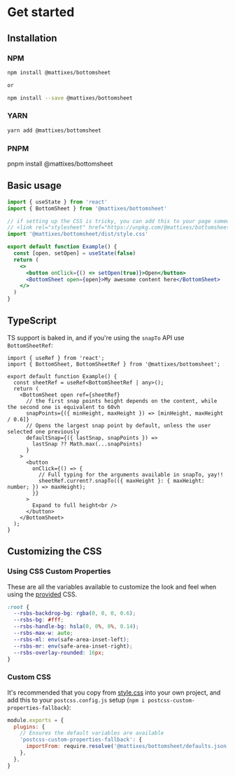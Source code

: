 # Get started

## Installation

### NPM

```bash
npm install @mattixes/bottomsheet

or

npm install --save @mattixes/bottomsheet
```

### YARN

```bash
yarn add @mattixes/bottomsheet
```

### PNPM

pnpm install @mattixes/bottomsheet

## Basic usage

```jsx
import { useState } from 'react'
import { BottomSheet } from '@mattixes/bottomsheet'

// if setting up the CSS is tricky, you can add this to your page somewhere:
// <link rel="stylesheet" href="https://unpkg.com/@mattixes/bottomsheet@0.1.0/dist/style.css" crossorigin="anonymous">
import '@mattixes/bottomsheet/dist/style.css'

export default function Example() {
  const [open, setOpen] = useState(false)
  return (
    <>
      <button onClick={() => setOpen(true)}>Open</button>
      <BottomSheet open={open}>My awesome content here</BottomSheet>
    </>
  )
}
```

## TypeScript

TS support is baked in, and if you're using the `snapTo` API use `BottomSheetRef`:

```tsx
import { useRef } from 'react';
import { BottomSheet, BottomSheetRef } from '@mattixes/bottomsheet';

export default function Example() {
  const sheetRef = useRef<BottomSheetRef | any>();
  return (
    <BottomSheet open ref={sheetRef}
      // the first snap points height depends on the content, while the second one is equivalent to 60vh
      snapPoints={({ minHeight, maxHeight }) => [minHeight, maxHeight / 0.6]}
      // Opens the largest snap point by default, unless the user selected one previously
      defaultSnap={({ lastSnap, snapPoints }) =>
        lastSnap ?? Math.max(...snapPoints)
      }
    >
      <button
        onClick={() => {
          // Full typing for the arguments available in snapTo, yay!!
          sheetRef.current?.snapTo(({ maxHeight }: { maxHeight: number; }) => maxHeight);
        }}
      >
        Expand to full height<br />
      </button>
    </BottomSheet>
  );
}
```

## Customizing the CSS

### Using CSS Custom Properties

These are all the variables available to customize the look and feel when using the [provided](/src/style.css) CSS.

```css
:root {
  --rsbs-backdrop-bg: rgba(0, 0, 0, 0.6);
  --rsbs-bg: #fff;
  --rsbs-handle-bg: hsla(0, 0%, 0%, 0.14);
  --rsbs-max-w: auto;
  --rsbs-ml: env(safe-area-inset-left);
  --rsbs-mr: env(safe-area-inset-right);
  --rsbs-overlay-rounded: 16px;
}
```

### Custom CSS

It's recommended that you copy from [style.css](/src/style.css) into your own project, and add this to your `postcss.config.js` setup (`npm i postcss-custom-properties-fallback`):

```js
module.exports = {
  plugins: {
    // Ensures the default variables are available
    'postcss-custom-properties-fallback': {
      importFrom: require.resolve('@mattixes/bottomsheet/defaults.json'),
    },
  },
}
```
